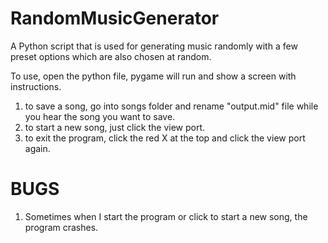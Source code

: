 # RandomMusicGenerator
A Python script that is used for generating music randomly with a few preset options which are also chosen at random.

To use, open the python file, pygame will run and show a screen with instructions.

1. to save a song, go into songs folder and rename "output.mid" file while you hear the song you want to save.
2. to start a new song, just click the view port.
3. to exit the program, click the red X at the top and click the view port again.

# BUGS
1. Sometimes when I start the program or click to start a new song, the program crashes.
